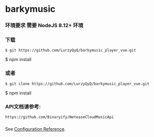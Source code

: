 # barkymusic

### 环境要求 需要 NodeJS 8.12+ 环境

### 下载
```
$ git https://github.com/LurzyQyQ/barkymusic_player_vue.git
```
$ npm install
### 或者
```
$ git clone https://github.com/LurzyQyQ/barkymusic_player_vue.git
```
$ npm install

### API文档请参考:
```
https://github.com/Binaryify/NeteaseCloudMusicApi
```

### 
See [Configuration Reference](https://cli.vuejs.org/config/).



